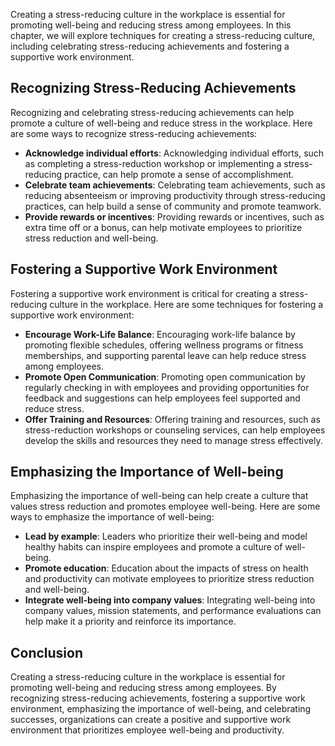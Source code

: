 
Creating a stress-reducing culture in the workplace is essential for promoting well-being and reducing stress among employees. In this chapter, we will explore techniques for creating a stress-reducing culture, including celebrating stress-reducing achievements and fostering a supportive work environment.

Recognizing Stress-Reducing Achievements
----------------------------------------

Recognizing and celebrating stress-reducing achievements can help promote a culture of well-being and reduce stress in the workplace. Here are some ways to recognize stress-reducing achievements:

* **Acknowledge individual efforts**: Acknowledging individual efforts, such as completing a stress-reduction workshop or implementing a stress-reducing practice, can help promote a sense of accomplishment.
* **Celebrate team achievements**: Celebrating team achievements, such as reducing absenteeism or improving productivity through stress-reducing practices, can help build a sense of community and promote teamwork.
* **Provide rewards or incentives**: Providing rewards or incentives, such as extra time off or a bonus, can help motivate employees to prioritize stress reduction and well-being.

Fostering a Supportive Work Environment
---------------------------------------

Fostering a supportive work environment is critical for creating a stress-reducing culture in the workplace. Here are some techniques for fostering a supportive work environment:

* **Encourage Work-Life Balance**: Encouraging work-life balance by promoting flexible schedules, offering wellness programs or fitness memberships, and supporting parental leave can help reduce stress among employees.
* **Promote Open Communication**: Promoting open communication by regularly checking in with employees and providing opportunities for feedback and suggestions can help employees feel supported and reduce stress.
* **Offer Training and Resources**: Offering training and resources, such as stress-reduction workshops or counseling services, can help employees develop the skills and resources they need to manage stress effectively.

Emphasizing the Importance of Well-being
----------------------------------------

Emphasizing the importance of well-being can help create a culture that values stress reduction and promotes employee well-being. Here are some ways to emphasize the importance of well-being:

* **Lead by example**: Leaders who prioritize their well-being and model healthy habits can inspire employees and promote a culture of well-being.
* **Promote education**: Education about the impacts of stress on health and productivity can motivate employees to prioritize stress reduction and well-being.
* **Integrate well-being into company values**: Integrating well-being into company values, mission statements, and performance evaluations can help make it a priority and reinforce its importance.

Conclusion
----------

Creating a stress-reducing culture in the workplace is essential for promoting well-being and reducing stress among employees. By recognizing stress-reducing achievements, fostering a supportive work environment, emphasizing the importance of well-being, and celebrating successes, organizations can create a positive and supportive work environment that prioritizes employee well-being and productivity.

